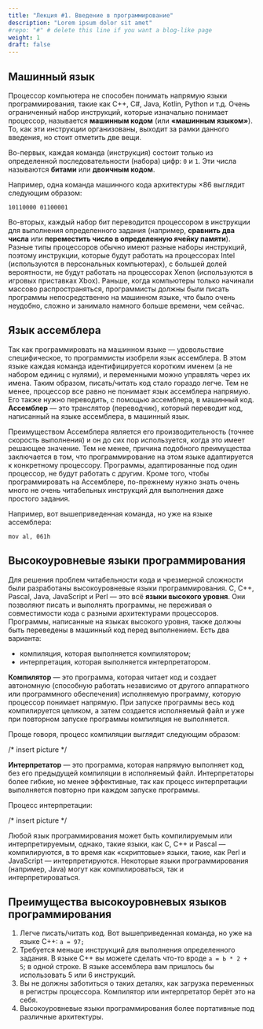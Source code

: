 ```yaml
---
title: "Лекция #1. Введение в программирование"
description: "Lorem ipsum dolor sit amet"
#repo: "#" # delete this line if you want a blog-like page
weight: 1
draft: false
---
```



## Машинный язык
Процессор компьютера не способен понимать напрямую языки программирования, такие как C++, С#, Java, Kotlin, Python и т.д. Очень ограниченный набор инструкций, которые изначально понимает процессор, называется **машинным кодом** (или **«машинным языком»**). То, как эти инструкции организованы, выходит за рамки данного введения, но стоит отметить две вещи.

Во-первых, каждая команда (инструкция) состоит только из определенной последовательности (набора) цифр: ```0``` и ```1```. Эти числа называются **битами** или **двоичным кодом**.

Например, одна команда машинного кода архитектуры ×86 выглядит следующим образом:

```10110000 01100001```

Во-вторых, каждый набор бит переводится процессором в инструкции для выполнения определенного задания (например, __сравнить два числа__ или __переместить число в определенную ячейку памяти__). Разные типы процессоров обычно имеют разные наборы инструкций, поэтому инструкции, которые будут работать на процессорах Intel (используются в персональных компьютерах), с большей долей вероятности, не будут работать на процессорах Xenon (используются в игровых приставках Xbox). Раньше, когда компьютеры только начинали массово распространяться, программисты должны были писать программы непосредственно на машинном языке, что было очень неудобно, сложно и занимало намного больше времени, чем сейчас.

## Язык ассемблера
Так как программировать на машинном языке — удовольствие специфическое, то программисты изобрели язык ассемблера. В этом языке каждая команда идентифицируется коротким именем (а не набором единиц с нулями), и переменными можно управлять через их имена. Таким образом, писать/читать код стало гораздо легче. Тем не менее, процессор все равно не понимает язык ассемблера напрямую. Его также нужно переводить, с помощью ассемблера, в машинный код. **Ассемблер** — это транслятор (переводчик), который переводит код, написанный на языке ассемблера, в машинный язык.

Преимуществом Ассемблера является его производительность (точнее скорость выполнения) и он до сих пор используется, когда это имеет решающее значение. Тем не менее, причина подобного преимущества заключается в том, что программирование на этом языке адаптируется к конкретному процессору. Программы, адаптированные под один процессор, не будут работать с другим. Кроме того, чтобы программировать на Ассемблере, по-прежнему нужно знать очень много не очень читабельных инструкций для выполнения даже простого задания.

Например, вот вышеприведенная команда, но уже на языке ассемблера:

```mov al, 061h```

## Высокоуровневые языки программирования
Для решения проблем читабельности кода и чрезмерной сложности были разработаны высокоуровневые языки программирования. C, C++, Pascal, Java, JavaScript и Perl — это всё **языки высокого уровня**. Они позволяют писать и выполнять программы, не переживая о совместимости кода с разными архитектурами процессоров. Программы, написанные на языках высокого уровня, также должны быть переведены в машинный код перед выполнением. Есть два варианта:
* компиляция, которая выполняется компилятором;
* интерпретация, которая выполняется интерпретатором.

**Компилятор** — это программа, которая читает код и создает автономную (способную работать независимо от другого аппаратного или программного обеспечения) исполняемую программу, которую процессор понимает напрямую. При запуске программы весь код компилируется целиком, а затем создается исполняемый файл и уже при повторном запуске программы компиляция не выполняется.

Проще говоря, процесс компиляции выглядит следующим образом:

/* insert picture */ 

**Интерпретатор** — это программа, которая напрямую выполняет код, без его предыдущей компиляции в исполняемый файл. Интерпретаторы более гибкие, но менее эффективные, так как процесс интерпретации выполняется повторно при каждом запуске программы.

Процесс интерпретации: 

/* insert picture */ 

Любой язык программирования может быть компилируемым или интерпретируемым, однако, такие языки, как C, C++ и Pascal — компилируются, в то время как «скриптовые» языки, такие, как Perl и JavaScript — интерпретируются. Некоторые языки программирования (например, Java) могут как компилироваться, так и интерпретироваться.

## Преимущества высокоуровневых языков программирования

1. Легче писать/читать код. Вот вышеприведенная команда, но уже на языке C++: ```а = 97;```
2. Требуется меньше инструкций для выполнения определенного задания. В языке C++ вы можете сделать что-то вроде ```а = Ь * 2 + 5```; в одной строке. В языке ассемблера вам пришлось бы использовать 5 или 6 инструкций.
3. Вы не должны заботиться о таких деталях, как загрузка переменных в регистры процессора. Компилятор или интерпретатор берёт это на себя.
4. Высокоуровневые языки программирования более портативные под различные архитектуры.

